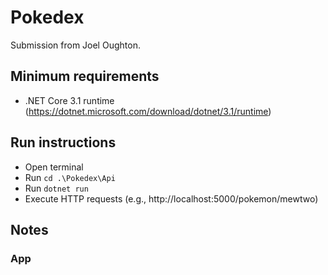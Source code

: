 # Pokedex

Submission from Joel Oughton.

## Minimum requirements

- .NET Core 3.1 runtime (https://dotnet.microsoft.com/download/dotnet/3.1/runtime)

## Run instructions

- Open terminal 
- Run `cd .\Pokedex\Api`
- Run `dotnet run`
- Execute HTTP requests (e.g., http://localhost:5000/pokemon/mewtwo)

## Notes

### App

